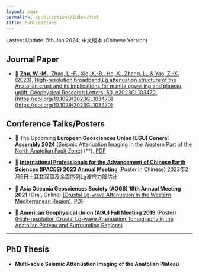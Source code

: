 ```yaml
---
layout: page
permalink: /publications/index.html
title: Publications
---
```


Lastest Update: 5th Jan 2024;  中文版本 (Chinese Version)

## Journal Paper

- 🚀 [**Zhu, W.-M.**, Zhao, L.-F., Xie, X.-B., He, X., Zhang, L., & Yao, Z.-X. (2023). High-resolution broadband Lg attenuation structure of the Anatolian crust and its implications for mantle upwelling and plateau uplift. Geophysical Research Letters, 50, e2023GL103470.](https://weimouzhu.github.io/file/GRL_2023_Zhu.pdf) 
[https://doi.org/10.1029/2023GL103470](https://doi.org/10.1029/2023GL103470)

  

## Conference Talks/Posters

- 🥳 The Upcoming **European Geosciences Union (EGU) General Assembly 2024** [(Seismic Attenuation Imaging in the Western Part of the North Anatolian Fault Zone)](https://meetingorganizer.copernicus.org/EGU24/EGU24-3916.html) (**), [PDF](https://weimouzhu.github.io/file/EGU24-3916-print.pdf)

- 🥳 [**International Professionals for the Advancement of Chinese Earth Sciences (IPACES) 2023 Annual Meeting**](https://ipaces.org/events/2023-07-02-annual-meeting/) (Poster in Chinese) 2023年2月6日土耳其双震及余震序列Lg波应力降估计

- 🥳 **Asia Oceania Geosciences Society (AOGS) 18th Annual Meeting 2021** (Oral, Online) [(Crustal Lg-wave Attenuation in the Western Mediterranean Region)](https://www.asiaoceania.org/aogs2021/public.asp?page=program_overview.asp), [PDF](https://weimouzhu.github.io/file/Presenter_Schedule_AOGS_2021.pdf)

- 🥳 **American Geophysical Union (AGU) Fall Meeting 2019** (Poster) [(High-resolution Crustal Lg-wave Attenuation Tomography in the Anatolian Plateau and Surrounding Regions)](https://agu.confex.com/agu/fm19/meetingapp.cgi/Paper/504986) 


---

## PhD Thesis

- **Multi-scale Seismic Attenuation Imaging of the Anatolian Plateau**

  <br>


